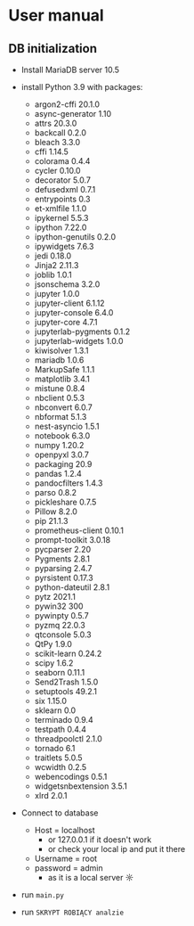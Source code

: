 # User manual

## DB initialization
* Install MariaDB server 10.5


* install Python 3.9 with packages:
  * argon2-cffi         20.1.0
  * async-generator     1.10
  * attrs               20.3.0
  * backcall            0.2.0
  * bleach              3.3.0
  * cffi                1.14.5
  * colorama            0.4.4
  * cycler              0.10.0
  * decorator           5.0.7
  * defusedxml          0.7.1
  * entrypoints         0.3
  * et-xmlfile          1.1.0
  * ipykernel           5.5.3
  * ipython             7.22.0
  * ipython-genutils    0.2.0
  * ipywidgets          7.6.3
  * jedi                0.18.0
  * Jinja2              2.11.3
  * joblib              1.0.1
  * jsonschema          3.2.0
  * jupyter             1.0.0
  * jupyter-client      6.1.12
  * jupyter-console     6.4.0
  * jupyter-core        4.7.1
  * jupyterlab-pygments 0.1.2
  * jupyterlab-widgets  1.0.0
  * kiwisolver          1.3.1
  * mariadb             1.0.6
  * MarkupSafe          1.1.1
  * matplotlib          3.4.1
  * mistune             0.8.4
  * nbclient            0.5.3
  * nbconvert           6.0.7
  * nbformat            5.1.3
  * nest-asyncio        1.5.1
  * notebook            6.3.0
  * numpy               1.20.2
  * openpyxl            3.0.7
  * packaging           20.9
  * pandas              1.2.4
  * pandocfilters       1.4.3
  * parso               0.8.2
  * pickleshare         0.7.5
  * Pillow              8.2.0
  * pip                 21.1.3
  * prometheus-client   0.10.1
  * prompt-toolkit      3.0.18
  * pycparser           2.20
  * Pygments            2.8.1
  * pyparsing           2.4.7
  * pyrsistent          0.17.3
  * python-dateutil     2.8.1
  * pytz                2021.1
  * pywin32             300
  * pywinpty            0.5.7
  * pyzmq               22.0.3
  * qtconsole           5.0.3
  * QtPy                1.9.0
  * scikit-learn        0.24.2
  * scipy               1.6.2
  * seaborn             0.11.1
  * Send2Trash          1.5.0
  * setuptools          49.2.1
  * six                 1.15.0
  * sklearn             0.0
  * terminado           0.9.4
  * testpath            0.4.4
  * threadpoolctl       2.1.0
  * tornado             6.1
  * traitlets           5.0.5
  * wcwidth             0.2.5
  * webencodings        0.5.1
  * widgetsnbextension  3.5.1
  * xlrd                2.0.1
  

* Connect to database
  * Host = localhost
    * or 127.0.0.1 if it doesn't work
    * or check your local ip and put it there
  * Username = root
  * password = admin
    * as it is a local server ☼

* run `main.py`

* run `SKRYPT ROBIĄCY analzie`

